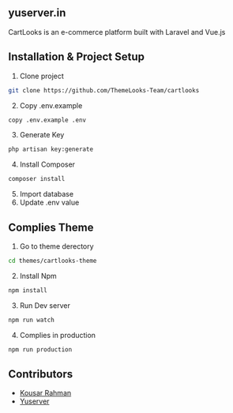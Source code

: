 
## yuserver.in
CartLooks is an e-commerce platform built with Laravel and Vue.js

## Installation & Project Setup

1. Clone project

```bash
git clone https://github.com/ThemeLooks-Team/cartlooks
```
2. Copy .env.example 

```bash
copy .env.example .env
```
3. Generate Key

```bash
php artisan key:generate
```
4. Install Composer

```bash
composer install
```
5. Import database
6. Update .env value

## Complies Theme
1. Go to theme derectory 

```bash
cd themes/cartlooks-theme
```
2. Install Npm

```bash
npm install
```
3. Run Dev server

```bash
npm run watch
```
4. Complies in production

```bash
npm run production
```
## Contributors
- [Kousar Rahman](https://github.com/kousar2334)
- [Yuserver](http://themelooks.com/)

